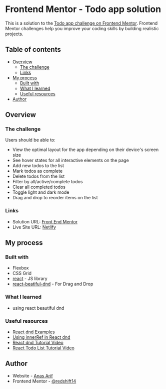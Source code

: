 # Frontend Mentor - Todo app solution

This is a solution to the [Todo app challenge on Frontend Mentor](https://www.frontendmentor.io/challenges/todo-app-Su1_KokOW). Frontend Mentor challenges help you improve your coding skills by building realistic projects. 

## Table of contents

- [Overview](#overview)
  - [The challenge](#the-challenge)
  - [Links](#links)
- [My process](#my-process)
  - [Built with](#built-with)
  - [What I learned](#what-i-learned)
  - [Useful resources](#useful-resources)
- [Author](#author)

## Overview

### The challenge

Users should be able to:

- View the optimal layout for the app depending on their device's screen size
- See hover states for all interactive elements on the page
- Add new todos to the list
- Mark todos as complete
- Delete todos from the list
- Filter by all/active/complete todos
- Clear all completed todos
- Toggle light and dark mode
- Drag and drop to reorder items on the list

### Links

- Solution URL: [Front End Mentor]()
- Live Site URL: [Netlify](https://vocal-zabaione-da06cd.netlify.app/)

## My process

### Built with

- Flexbox
- CSS Grid
- [react](https://reactjs.org/) - JS library
- [react-beatiful-dnd](https://github.com/atlassian/react-beautiful-dnd/blob/master/docs/about/installation.md) - For Drag and Drop

### What I learned

- using react beautiful dnd 

### Useful resources

- [React dnd Examples](https://react-beautiful-dnd.netlify.app/)
- [Using innerRef in React dnd](https://github.com/atlassian/react-beautiful-dnd/blob/master/docs/guides/using-inner-ref.md)
- [React dnd Tutorial Video](https://www.youtube.com/watch?v=eVJCyyi8XiQ)
- [React Todo List Tutorial Video](https://www.youtube.com/watch?v=pCA4qpQDZD8&t=924s)

## Author

- Website - [Anas Arif](https://redshift14.github.io/portfolio/)
- Frontend Mentor - [@redshift14](https://www.frontendmentor.io/profile/redshift14)
